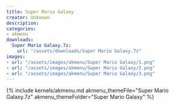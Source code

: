```yaml
---
title: Super Mario Galaxy
creator: Unknown
description: 
categories:
- akmenu
downloads:
  Super Mario Galaxy.7z:
    url: "/assets/downloads/Super Mario Galaxy.7z"
images:
- url: "/assets/images/akmenu/Super Mario Galaxy/1.png"
- url: "/assets/images/akmenu/Super Mario Galaxy/2.png"
- url: "/assets/images/akmenu/Super Mario Galaxy/3.png"
---
```


{% include kernels/akmenu.md akmenu_themeFile="Super Mario Galaxy.7z" akmenu_themeFolder="Super Mario Galaxy" %}
